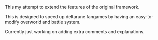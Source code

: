 This my attempt to extend the features of the original framework. 

This is designed to speed up deltarune fangames by having an easy-to-modify overworld and battle system.

Currently just working on adding extra comments and explanations.
